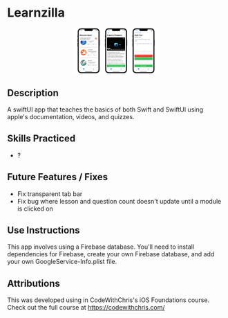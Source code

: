 # Learnzilla

<p align="center">
  <img src="https://github.com/PhilomathMac/Learnzilla/blob/main/PortfolioImage.png?raw=true" alt="learnzilla screenshot" width="200"/>
</p>

## Description
A swiftUI app that teaches the basics of both Swift and SwiftUI using apple's documentation, videos, and quizzes.

## Skills Practiced

* ?

## Future Features / Fixes
* Fix transparent tab bar
* Fix bug where lesson and question count doesn't update until a module is clicked on

## Use Instructions

This app involves using a Firebase database. You'll need to install dependencies for Firebase, create your own Firebase database, and add your own GoogleService-Info.plist file.

## Attributions

This was developed using in CodeWithChris's iOS Foundations course. Check out the full course at https://codewithchris.com/
